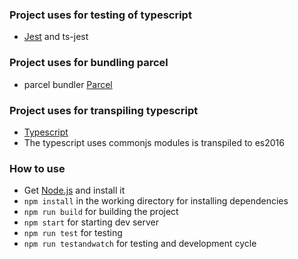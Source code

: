 ### Project uses for testing of typescript
- [Jest](https://jestjs.io/) and ts-jest

### Project uses for bundling parcel
- parcel bundler [Parcel](https://parceljs.org/)

### Project uses for transpiling typescript
- [Typescript](https://www.typescriptlang.org/)
- The typescript uses commonjs modules is transpiled to es2016 

### How to use
- Get [Node.js](https://nodejs.org/en/) and install it
- `npm install` in the working directory for installing dependencies 
- `npm run build` for building the project
- `npm start` for starting dev server
- `npm run test` for testing
- `npm run testandwatch` for testing and development cycle
 
 
 



